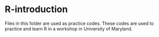# R-introduction
Files in this folder are used as practice codes.
These codes are used to practice and learn R in a workshop in University of Maryland.
